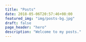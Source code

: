 ```yaml
---
title: "Posts"
date: 2018-05-06T20:57:46+08:00
featured_img: "img/posts-bg.jpg"
draft: false
page_header: "hero"
description: "Welcome to my posts."
---
```


